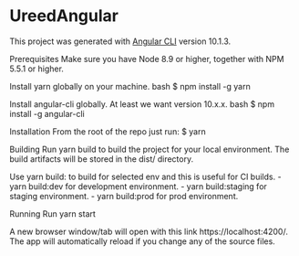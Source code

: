 # UreedAngular

This project was generated with [Angular CLI](https://github.com/angular/angular-cli) version 10.1.3.

Prerequisites
Make sure you have Node 8.9 or higher, together with NPM 5.5.1 or higher.

Install yarn globally on your machine.
bash $ npm install -g yarn

Install angular-cli globally. At least we want version 10.x.x.
bash $ npm install -g angular-cli

Installation
From the root of the repo just run:
$ yarn

Building
Run yarn build to build the project for your local environment.
The build artifacts will be stored in the dist/ directory.

Use yarn build:<env> to build for selected env and this is useful for CI builds. - yarn build:dev for development environment. - yarn build:staging for staging environment. - yarn build:prod for prod environment.

Running
Run yarn start

A new browser window/tab will open with this link https://localhost:4200/.
The app will automatically reload if you change any of the source files.

